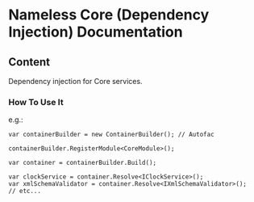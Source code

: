 ﻿# Nameless Core (Dependency Injection) Documentation

## Content

Dependency injection for Core services.

### How To Use It

e.g.:

```
var containerBuilder = new ContainerBuilder(); // Autofac

containerBuilder.RegisterModule<CoreModule>();

var container = containerBuilder.Build();

var clockService = container.Resolve<IClockService>();
var xmlSchemaValidator = container.Resolve<IXmlSchemaValidator>();
// etc...
```